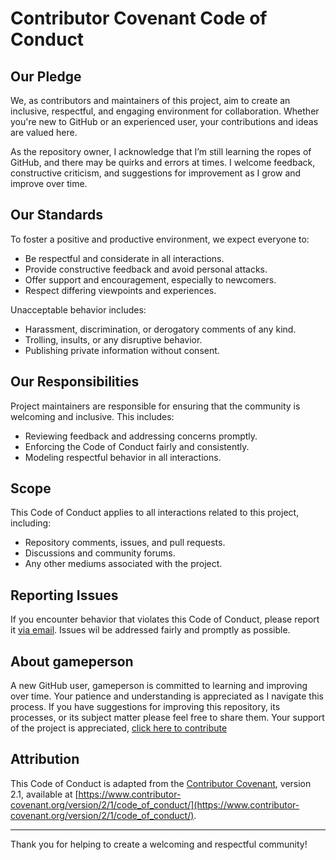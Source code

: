 # Contributor Covenant Code of Conduct

## Our Pledge
We, as contributors and maintainers of this project, aim to create an inclusive, respectful, and engaging environment for collaboration. Whether you're new to GitHub or an experienced user, your contributions and ideas are valued here.

As the repository owner, I acknowledge that I’m still learning the ropes of GitHub, and there may be quirks and errors at times. I welcome feedback, constructive criticism, and suggestions for improvement as I grow and improve over time.

## Our Standards
To foster a positive and productive environment, we expect everyone to:
- Be respectful and considerate in all interactions.
- Provide constructive feedback and avoid personal attacks.
- Offer support and encouragement, especially to newcomers.
- Respect differing viewpoints and experiences.

Unacceptable behavior includes:
- Harassment, discrimination, or derogatory comments of any kind.
- Trolling, insults, or any disruptive behavior.
- Publishing private information without consent.

## Our Responsibilities
Project maintainers are responsible for ensuring that the community is welcoming and inclusive. This includes:
- Reviewing feedback and addressing concerns promptly.
- Enforcing the Code of Conduct fairly and consistently.
- Modeling respectful behavior in all interactions.

## Scope
This Code of Conduct applies to all interactions related to this project, including:
- Repository comments, issues, and pull requests.
- Discussions and community forums.
- Any other mediums associated with the project.

## Reporting Issues
If you encounter behavior that violates this Code of Conduct, please report it [via email](mailto:gamesomeotherday@gmail.com). Issues wil be addressed fairly and promptly as possible.

## About gameperson
A new GitHub user, gameperson is committed to learning and improving over time. Your patience and understanding is appreciated as I navigate this process. If you have suggestions for improving this repository, its processes, or its subject matter please feel free to share them. Your support of the project is appreciated, [click here to contribute](./CONTRIBUTE.md)

## Attribution
This Code of Conduct is adapted from the [Contributor Covenant](https://www.contributor-covenant.org/), version 2.1, available at [https://www.contributor-covenant.org/version/2/1/code_of_conduct/](https://www.contributor-covenant.org/version/2/1/code_of_conduct/).

---

Thank you for helping to create a welcoming and respectful community!
